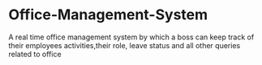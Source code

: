 # Office-Management-System
A real time office management system by which a boss can keep track of their employees activities,their role, leave status and all other queries related to office
